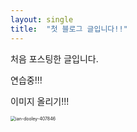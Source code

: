 ```yaml
---
layout: single
title:  "첫 블로그 글입니다!!"
---
```


처음 포스팅한 글입니다.

연습중!!!

이미지 올리기!!!



<img src="D:\GitHubBlog\jkc-mycode.github.io\images\2022-04-02-first\ian-dooley-407846.jpg" alt="ian-dooley-407846" style="zoom:50%;" />
